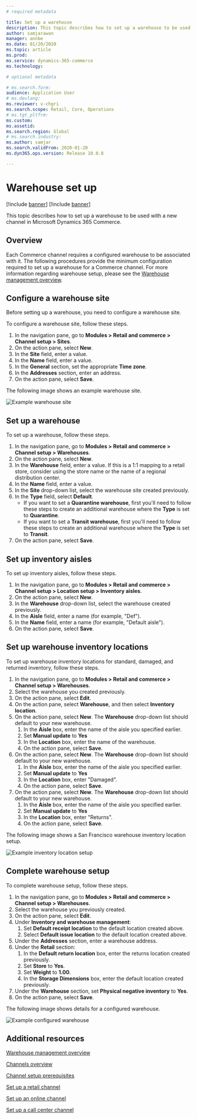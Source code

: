 ```yaml
---
# required metadata

title: Set up a warehouse
description: This topic describes how to set up a warehouse to be used with a new channel in Microsoft Dynamics 365 Commerce.
author: samjarawan
manager: annbe
ms.date: 01/20/2020
ms.topic: article
ms.prod: 
ms.service: dynamics-365-commerce
ms.technology: 

# optional metadata

# ms.search.form: 
audience: Application User
# ms.devlang: 
ms.reviewer: v-chgri
ms.search.scope: Retail, Core, Operations
# ms.tgt_pltfrm: 
ms.custom: 
ms.assetid: 
ms.search.region: Global
# ms.search.industry: 
ms.author: samjar
ms.search.validFrom: 2020-01-20
ms.dyn365.ops.version: Release 10.0.8

---
```

# Warehouse set up

[!include [banner](../includes/preview-banner.md)]
[!include [banner](../includes/banner.md)]

This topic describes how to set up a warehouse to be used with a new channel in Microsoft Dynamics 365 Commerce.

## Overview

Each Commerce channel requires a configured warehouse to be associated with it. The following procedures provide the minimum configuration required to set up a warehouse for a Commerce channel. For more information regarding warehouse setup, please see the [Warehouse management overview](https://docs.microsoft.com/en-us/dynamics365/supply-chain/warehousing/warehouse-management-overview).

## Configure a warehouse site

Before setting up a warehouse, you need to configure a warehouse site.

To configure a warehouse site, follow these steps.

1. In the navigation pane, go to **Modules \> Retail and commerce \> Channel setup \> Sites**.
1. On the action pane, select **New**.
1. In the **Site** field, enter a value.
1. In the **Name** field, enter a value.
1. In the **General** section, set the appropriate **Time zone**.
1. In the **Addresses** section, enter an address.
1. On the action pane, select **Save**.

The following image shows an example warehouse site.

![Example warehouse site](media/warehouse-site.png)

## Set up a warehouse

To set up a warehouse, follow these steps.

1. In the navigation pane, go to **Modules \> Retail and commerce \> Channel setup \> Warehouses**.
1. On the action pane, select **New**.
1. In the **Warehouse** field, enter a value.  If this is a 1:1 mapping to a retail store, consider using the store name or the name of a regional distribution center.
1. In the **Name** field, enter a value.
1. In the **Site** drop-down list, select the warehouse site created previously.
1. In the **Type** field, select **Default**.
    - If you want to set a **Quarantine warehouse**, first you'll need to follow these steps to create an additional warehouse where the **Type** is set to **Quarantine**.
    - If you want to set a **Transit warehouse**, first you'll need to follow these steps to create an additional warehouse where the **Type** is set to **Transit**.
1. On the action pane, select **Save**.

## Set up inventory aisles

To set up inventory aisles, follow these steps.

1. In the navigation pane, go to **Modules \> Retail and commerce \> Channel setup \> Location setup \> Inventory aisles**.
1. On the action pane, select **New**.
1. In the **Warehouse** drop-down list, select the warehouse created previously.
1. In the **Aisle** field, enter a name (for example, "Def").
1. In the **Name** field, enter a name (for example, "Default aisle").
1. On the action pane, select **Save**.

## Set up warehouse inventory locations

To set up warehouse inventory locations for standard, damaged, and returned inventory, follow these steps.

1. In the navigation pane, go to **Modules \> Retail and commerce \> Channel setup \> Warehouses**.
1. Select the warehouse you created previously.
1. On the action pane, select **Edit**.
1. On the action pane, select **Warehouse**, and then select **Inventory location**.
1. On the action pane, select **New**. The **Warehouse** drop-down list should default to your new warehouse.
    1. In the **Aisle** box, enter the name of the aisle you specified earlier. 
    1. Set **Manual update** to **Yes**
    1. In the **Location** box, enter the name of the warehouse.
    1. On the action pane, select **Save**.
 1. On the action pane, select **New**.  The **Warehouse** drop-down list should default to your new warehouse.
    1. In the **Aisle** box, enter the name of the aisle you specified earlier.  
    1. Set **Manual update** to **Yes**
    1. In the **Location** box, enter "Damaged".
    1. On the action pane, select **Save**.
 1. On the action pane, select **New**.  The **Warehouse** drop-down list should default to your new warehouse.
    1. In the **Aisle** box, enter the name of the aisle you specified earlier. 
    1. Set **Manual update** to **Yes**
    1. In the **Location** box, enter "Returns".
    1. On the action pane, select **Save**.
    
The following image shows a San Francisco warehouse inventory location setup.

![Example inventory location setup](media/warehouse-inventory-locations.png)
    
## Complete warehouse setup

To complete warehouse setup, follow these steps.

1. In the navigation pane, go to **Modules \> Retail and commerce \> Channel setup \> Warehouses**.
1. Select the warehouse you previously created.
1. On the action pane, select **Edit**.
1. Under **Inventory and warehouse management**:
    1. Set **Default receipt location** to the default location created above.
    1. Select **Default issue location** to the default location created above.
1. Under the **Addresses** section, enter a warehouse address.
1. Under the **Retail** section: 
    1. In the **Default return location** box, enter the returns location created previously.
    1. Set **Store** to **Yes**.
    1. Set **Weight** to **1.00**. 
    1. In the **Storage Dimensions** box, enter the default location created previously.
1. Under the **Warehouse** section, set **Physical negative inventory** to **Yes**.
1. On the action pane, select **Save**.

The following image shows details for a configured warehouse.

![Example configured warehouse](media/warehouse-sample.png)

## Additional resources

[Warehouse management overview](https://docs.microsoft.com/en-us/dynamics365/supply-chain/warehousing/warehouse-management-overview)

[Channels overview](channels-overview.md)

[Channel setup prerequisites](channels-prerequisites.md)

[Set up a retail channel](channel-setup-retail.md)
	
[Set up an online channel](channel-setup-online.md)

[Set up a call center channel](channel-setup-callcenter.md)






